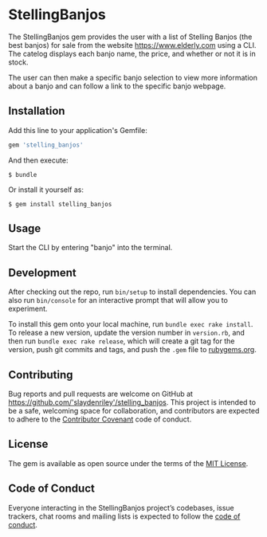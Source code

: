 # StellingBanjos

The StellingBanjos gem provides the user with a list of Stelling Banjos (the best banjos) for sale
from the website https://www.elderly.com using a CLI. The catelog displays each banjo name, the price,
and whether or not it is in stock.

The user can then make a specific banjo selection to view more information about a banjo and can follow
a link to the specific banjo webpage.

## Installation

Add this line to your application's Gemfile:

```ruby
gem 'stelling_banjos'
```

And then execute:

    $ bundle

Or install it yourself as:

    $ gem install stelling_banjos

## Usage

Start the CLI by entering "banjo" into the terminal.

## Development

After checking out the repo, run `bin/setup` to install dependencies. You can also run `bin/console` for an interactive prompt that will allow you to experiment.

To install this gem onto your local machine, run `bundle exec rake install`. To release a new version, update the version number in `version.rb`, and then run `bundle exec rake release`, which will create a git tag for the version, push git commits and tags, and push the `.gem` file to [rubygems.org](https://rubygems.org).

## Contributing

Bug reports and pull requests are welcome on GitHub at https://github.com/'slaydenriley'/stelling_banjos. This project is intended to be a safe, welcoming space for collaboration, and contributors are expected to adhere to the [Contributor Covenant](http://contributor-covenant.org) code of conduct.

## License

The gem is available as open source under the terms of the [MIT License](https://opensource.org/licenses/MIT).

## Code of Conduct

Everyone interacting in the StellingBanjos project’s codebases, issue trackers, chat rooms and mailing lists is expected to follow the [code of conduct](https://github.com/'slaydenriley'/stelling_banjos/blob/master/CODE_OF_CONDUCT.md).
